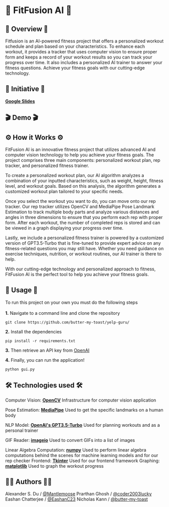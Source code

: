 
<h1> 💪 FitFusion AI 💪 </h1>

## 📝 Overview 📝
Fitfusion is an AI-powered fitness project that offers a personalized workout schedule and plan based on your characteristics. To enhance each workout, it provides a tracker that uses computer vision to ensure proper form and keeps a record of your workout results so you can track your progress over time. It also includes a personalized AI trainer to answer your fitness questions. Achieve your fitness goals with our cutting-edge technology.

## 🎯 Initiative 🎯

[**Google Slides**](https://docs.google.com/presentation/d/1OXqh9sOShfV5hX5ayfGW8IWrVRSj2gcLwSxL_Wa3PYU/edit?usp=sharing)

## 🎬 Demo 🎬 



## ⚙️ How it Works ⚙️
FitFusion AI is an innovative fitness project that utilizes advanced AI and computer vision technology to help you achieve your fitness goals. The project comprises three main components: personalized workout plan, rep tracker, and personalized fitness trainer.

To create a personalized workout plan, our AI algorithm analyzes a combination of your inputted characteristics, such as weight, height, fitness level, and workout goals. Based on this analysis, the algorithm generates a customized workout plan tailored to your specific needs.

Once you select the workout you want to do, you can move onto our rep tracker. Our rep tracker utilizes OpenCV and MediaPipe Pose Landmark Estimation to track multiple body parts and analyze various distances and angles in three dimensions to ensure that you perform each rep with proper form. After each workout, the number of completed reps is stored and can be viewed in a graph displaying your progress over time.

Lastly, we include a personalized fitness trainer is powered by a customized version of GPT3.5-Turbo that is fine-tuned to provide expert advice on any fitness-related questions you may still have. Whether you need guidance on exercise techniques, nutrition, or workout routines, our AI trainer is there to help.

With our cutting-edge technology and personalized approach to fitness, FitFusion AI is the perfect tool to help you achieve your fitness goals.

## 🚀 Usage 🚀
<p> To run this project on your own you must do the following steps 
<br></br>
  <b>1.</b> Navigate to a command line and clone the repository 
</p>

```
git clone https://github.com/butter-my-toast/yelp-guru/ 
```
<p>
  <b>2.</b> Install the dependencies
</p>

```
pip install -r requirements.txt
```

  <b>3.</b> Then retrieve an API key from [OpenAI](https://platform.openai.com/account/api-keys "OpenAI")
</p>
<p>
  <b>4.</b> Finally, you can run the application!
</p>

```
python gui.py
```

## 🛠️ Technologies used 🛠️
  Computer Vision: <b>[OpenCV](https://github.com/opencv/opencv/blob/4.x/LICENSE)</b> 
  Infrastructure for computer vision application 
  
  Pose Estimation: <b>[MediaPipe](https://github.com/google/mediapipe/blob/master/LICENSE)</b> 
  Used to get the specific landmarks on a human body 
  
  NLP Model: <b>[OpenAI's GPT3.5-Turbo](https://openai.com/product)</b> 
  Used for planning workouts and as a personal trainer 
  
  GIF Reader: <b>[imageio](https://github.com/imageio/imageio/blob/master/LICENSE)</b> 
  Used to convert GIFs into a list of images  
  
  Linear Algebra Computation: <b>[numpy](https://github.com/numpy/numpy/blob/main/LICENSE.txt)</b> 
  Used to perform linear algebra computations behind the scenes for machine learning models and for our rep checker 
  Frontend: <b>[Tkinter](https://github.com/PacktPublishing/Python-GUI-Programming-with-Tkinter/blob/master/LICENSE)</b> 
  Used for our frontend framework 
  Graphing: <b>[matplotlib](https://github.com/matplotlib/matplotlib/blob/main/LICENSE/LICENSE)</b> 
  Used to graph the workout progress
  

## 🧑‍💻 Authors 🧑‍💻
Alexander S. Du / [@Mantlemoose](https://github.com/Mantlemoose "Mantlemoose's github page") 
Prarthan Ghosh / [@coder2003lucky](https://github.com/coder2003lucky "coder2003lucky's github page") 
Eashan Chatterjee / [@EashanC23](https://github.com/EashanC23 "EashanC23's github page") 
Nicholas Kann / [@butter-my-toast](https://github.com/butter-my-toast "butter-my-toast's github page")
